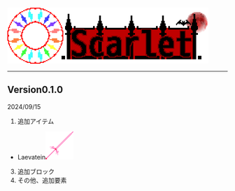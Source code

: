 ![Scarlet Logo](/IMG/Scarlet%20Logo.png)
___  
## Version0.1.0
2024/09/15
1. 追加アイテム
- Laevatein<img src="/IMG/laevatein-1.0.2.png" height="10%">
3. 追加ブロック
4. その他、追加要素
